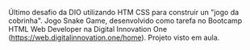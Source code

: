 Último desafio da DIO utilizando HTM CSS para construir un "jogo da cobrinha". 
Jogo Snake Game, desenvolvido como tarefa no Bootcamp HTML Web Developer na Digital Innovation One (https://web.digitalinnovation.one/home).
Projeto visto em aula.
